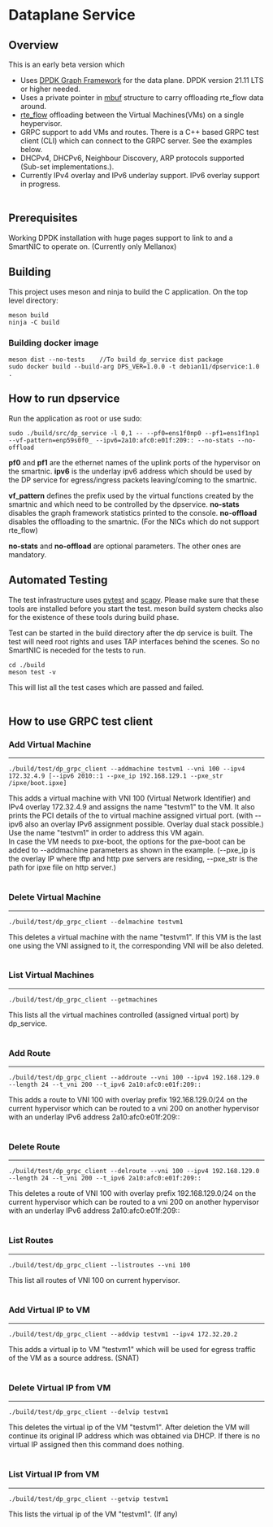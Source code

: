 # Dataplane Service

## **Overview**
This is an early beta version which 
- Uses [DPDK Graph Framework](https://doc.dpdk.org/guides/prog_guide/graph_lib.html) for the data plane. DPDK version 21.11 LTS or higher needed.
- Uses a private pointer in [mbuf](https://doc.dpdk.org/guides/prog_guide/mbuf_lib.html#dynamic-fields-and-flags) structure to carry offloading rte_flow
data around.
- [rte_flow](https://doc.dpdk.org/guides/prog_guide/rte_flow.html) offloading between the Virtual Machines(VMs) on a single heypervisor.
- GRPC support to add VMs and routes. There is a C++ based GRPC
test client (CLI) which can connect to the GRPC server. See the examples below.
- DHCPv4, DHCPv6, Neighbour Discovery, ARP protocols supported (Sub-set implementations.).
- Currently IPv4 overlay and IPv6 underlay support. IPv6 overlay support in progress.
<br><br>
## **Prerequisites**
Working DPDK installation with huge pages support to link to and a SmartNIC to operate on. (Currently only Mellanox)

## **Building**

This project uses meson and ninja to build the C application. On the top level directory:

    meson build
    ninja -C build

### **Building docker image**

    meson dist --no-tests    //To build dp_service dist package
    sudo docker build --build-arg DPS_VER=1.0.0 -t debian11/dpservice:1.0 .

## **How to run dpservice**
Run the application as root or use sudo:

    sudo ./build/src/dp_service -l 0,1 -- --pf0=ens1f0np0 --pf1=ens1f1np1 --vf-pattern=enp59s0f0_ --ipv6=2a10:afc0:e01f:209:: --no-stats --no-offload 
**pf0** and **pf1** are the ethernet names of the uplink ports of the hypervisor on the smartnic. **ipv6** is the underlay ipv6 address which should be used by the DP service for egress/ingress packets leaving/coming to the smartnic.


**vf_pattern** defines the prefix used by the virtual functions created by the smartnic and which need to be controlled by the dpservice. **no-stats** disables the graph framework statistics printed to the console. **no-offload** disables the offloading to the smartnic. (For the NICs which do not support 
rte_flow)


**no-stats** and **no-offload** are optional parameters. The other ones are mandatory.


## **Automated Testing**

The test infrastructure uses [pytest](https://docs.pytest.org/) and [scapy](https://scapy.net/).
Please make sure that these tools are installed before you start the test. meson build system checks also for the existence of these tools during build phase.


Test can be started in the build directory after the dp service is built. The test will need root rights and uses TAP interfaces behind the scenes. So no SmartNIC is neceded for the tests to run.

    cd ./build
	meson test -v


This will list all the test cases which are passed and failed.
<br><br>

## **How to use GRPC test client**

### **Add Virtual Machine**
----
	./build/test/dp_grpc_client --addmachine testvm1 --vni 100 --ipv4 172.32.4.9 [--ipv6 2010::1 --pxe_ip 192.168.129.1 --pxe_str /ipxe/boot.ipxe]
This adds a virtual machine with VNI 100 (Virtual Network Identifier) and IPv4 overlay 172.32.4.9 and assigns the name "testvm1" to the VM. It also prints the PCI details of the to virtual machine assigned virtual port. (with --ipv6 also an overlay IPv6 assignment possible. Overlay dual stack possible.)
Use the name "testvm1" in order to address this VM again.  
	In case the VM needs to pxe-boot, the options for the pxe-boot can be added to --addmachine parameters as shown in the example. (--pxe_ip is the 
	overlay IP where tftp and http pxe servers are residing, --pxe_str is the path for ipxe file on http server.)
<br><br>

### **Delete Virtual Machine**
-----
	./build/test/dp_grpc_client --delmachine testvm1
This deletes a virtual machine with the name "testvm1". If this VM is the last one using the VNI assigned to it, the corresponding VNI will be also deleted.
<br><br>

### **List Virtual Machines**
------
	./build/test/dp_grpc_client --getmachines
This lists all the virtual machines controlled (assigned virtual port) by dp_service.
<br><br>

### **Add Route**
------
	./build/test/dp_grpc_client --addroute --vni 100 --ipv4 192.168.129.0 --length 24 --t_vni 200 --t_ipv6 2a10:afc0:e01f:209::
This adds a route to VNI 100 with overlay prefix 192.168.129.0/24 on the current hypervisor which can be routed to a vni 200 on another hypervisor with an underlay IPv6 address 2a10:afc0:e01f:209::
<br><br>

### **Delete Route**
------
	./build/test/dp_grpc_client --delroute --vni 100 --ipv4 192.168.129.0 --length 24 --t_vni 200 --t_ipv6 2a10:afc0:e01f:209::
This deletes a route of VNI 100 with overlay prefix 192.168.129.0/24 on the current hypervisor which can be routed to a vni 200 on another hypervisor with an underlay IPv6 address 2a10:afc0:e01f:209::
<br><br>

### **List Routes**
------
	./build/test/dp_grpc_client --listroutes --vni 100
This list all routes of VNI 100 on current hypervisor.
<br><br>

### **Add Virtual IP to VM**
------
	./build/test/dp_grpc_client --addvip testvm1 --ipv4 172.32.20.2
This adds a virtual ip to VM "testvm1" which will be used for egress traffic of the VM as a source address. (SNAT)
<br><br>

### **Delete Virtual IP from VM**
------
	./build/test/dp_grpc_client --delvip testvm1
This deletes the virtual ip of the VM "testvm1". After deletion the VM will continue its original IP address which was obtained via DHCP. If there is no virtual IP assigned then this command does nothing.
<br><br>

### **List Virtual IP from VM**
------
	./build/test/dp_grpc_client --getvip testvm1
This lists the virtual ip of the VM "testvm1". (If any)
<br><br>
